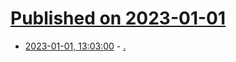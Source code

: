 # [Published on 2023-01-01](index.md)

* [2023-01-01, 13:03:00](https://news.ycombinator.com/item?id=34205973) - [.](https://corentintrebaol.com/projects/yearly-introspection-guide)
